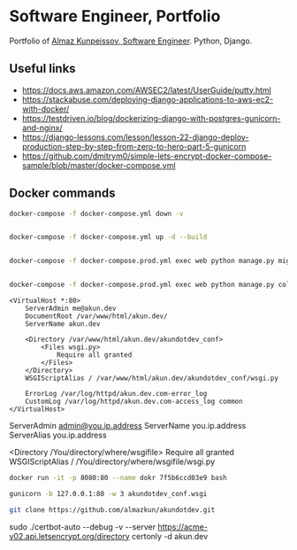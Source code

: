 # Software Engineer, Portfolio

Portfolio of [Almaz Kunpeissov, Software Engineer](https://akun.dev). Python, Django.



## Useful links
* https://docs.aws.amazon.com/AWSEC2/latest/UserGuide/putty.html
* https://stackabuse.com/deploying-django-applications-to-aws-ec2-with-docker/
* https://testdriven.io/blog/dockerizing-django-with-postgres-gunicorn-and-nginx/
* https://django-lessons.com/lesson/lesson-22-django-deploy-production-step-by-step-from-zero-to-hero-part-5-gunicorn
* https://github.com/dmitrym0/simple-lets-encrypt-docker-compose-sample/blob/master/docker-compose.yml


## Docker commands
```bash
docker-compose -f docker-compose.yml down -v


docker-compose -f docker-compose.yml up -d --build


docker-compose -f docker-compose.prod.yml exec web python manage.py migrate --noinput


docker-compose -f docker-compose.prod.yml exec web python manage.py collectstatic --no-input --clear
```

```
<VirtualHost *:80>
    ServerAdmin me@akun.dev
    DocumentRoot /var/www/html/akun.dev/
    ServerName akun.dev

    <Directory /var/www/html/akun.dev/akundotdev_conf>
        <Files wsgi.py>
            Require all granted
        </Files>
    </Directory>
    WSGIScriptAlias / /var/www/html/akun.dev/akundotdev_conf/wsgi.py
    
    ErrorLog /var/log/httpd/akun.dev.com-error_log
    CustomLog /var/log/httpd/akun.dev.com-access_log common
</VirtualHost>

```

<VirtualHost you.ip.address:80>

  ServerAdmin admin@you.ip.address
  ServerName you.ip.address
  ServerAlias you.ip.address

  <Directory /You/directory/where/wsgifile>
    <Files wsgi.py>
      Require all granted
    </Files>
  </Directory>  
  WSGIScriptAlias / /You/directory/where/wsgifile/wsgi.py

```bash
docker run -it -p 8080:80 --name dokr 7f5b6ccd03e9 bash
```

```bash
gunicorn -b 127.0.0.1:80 -w 3 akundotdev_conf.wsgi
```

```bash
git clone https://github.com/almazkun/akundotdev.git
```

sudo ./certbot-auto --debug -v --server https://acme-v02.api.letsencrypt.org/directory certonly -d akun.dev